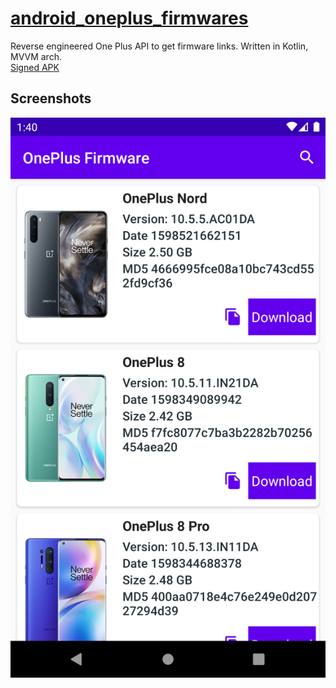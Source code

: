 # [android_oneplus_firmwares](https://github.com/ShivamKumarJha/android_oneplus_firmwares)
Reverse engineered One Plus API to get firmware links. Written in Kotlin, MVVM arch.    
[Signed APK](https://github.com/ShivamKumarJha/android_oneplus_firmwares/blob/master/app/release/app-release.apk)


## Screenshots
![screen](/images/screen.png)  

